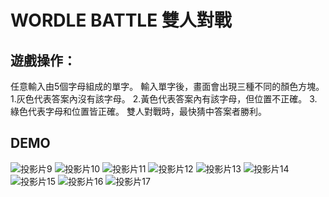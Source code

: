 # WORDLE BATTLE 雙人對戰

## 遊戲操作：
任意輸入由5個字母組成的單字。
輸入單字後，畫面會出現三種不同的顏色方塊。
  1.灰色代表答案內沒有該字母。
  2.黃色代表答案內有該字母，但位置不正確。
  3.綠色代表字母和位置皆正確。
雙人對戰時，最快猜中答案者勝利。

## DEMO
![投影片9](https://github.com/kitakita8879/wordle-battle/assets/103447205/a79184d1-b1bc-41e2-8bc5-a8347dd6eabb)
![投影片10](https://github.com/kitakita8879/wordle-battle/assets/103447205/5537a672-c6b4-41d7-acbf-8e489c0b0762)
![投影片11](https://github.com/kitakita8879/wordle-battle/assets/103447205/41972cd6-bdff-456a-93ef-40096ddf32cc)
![投影片12](https://github.com/kitakita8879/wordle-battle/assets/103447205/b8fcd402-b4bd-4099-b4b8-eb28fe5c6dc9)
![投影片13](https://github.com/kitakita8879/wordle-battle/assets/103447205/50386d94-65f1-4338-bfb0-2cad85d4f143)
![投影片14](https://github.com/kitakita8879/wordle-battle/assets/103447205/9d58acf4-3a30-49cc-b2ed-3e08dd46401f)
![投影片15](https://github.com/kitakita8879/wordle-battle/assets/103447205/bad53ef2-2b5e-4e58-a652-09bcc22f0434)
![投影片16](https://github.com/kitakita8879/wordle-battle/assets/103447205/d5205cbb-4bbf-4487-b3e1-38425e800e73)
![投影片17](https://github.com/kitakita8879/wordle-battle/assets/103447205/68f27573-fc06-4861-8691-91370e6b0241)
